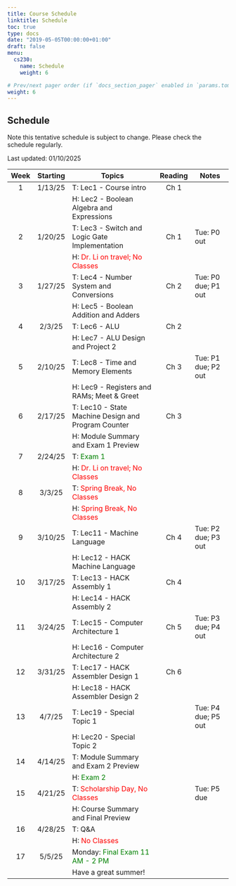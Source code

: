 ```yaml
---
title: Course Schedule
linktitle: Schedule
toc: true
type: docs
date: "2019-05-05T00:00:00+01:00"
draft: false
menu:
  cs230:
    name: Schedule
    weight: 6

# Prev/next pager order (if `docs_section_pager` enabled in `params.toml`)
weight: 6
---
```



## Schedule

Note this tentative schedule is subject to change. Please check the schedule regularly.

Last updated: 01/10/2025

| Week | Starting |                        Topics                       | Reading |        Notes        |
|:----:|:--------:|-----------------------------------------------------|:-------:|---------------------|
|   1  |  1/13/25 | T: Lec1 - Course intro                              |   Ch 1  |                     |
|      |          | H: Lec2 - Boolean Algebra and Expressions           |         |                     |
|   2  |  1/20/25 | T: Lec3 - Switch and Logic Gate Implementation      |   Ch 1  | Tue: P0 out         |
|      |          | H: <span style="color:red">Dr. Li on travel; No Classes</span>                     |         |                     |
|   3  |  1/27/25 | T: Lec4 - Number System and Conversions             |   Ch 2  | Tue: P0 due; P1 out         |
|      |          | H: Lec5 - Boolean Addition and Adders                         |         |                     |
|   4  |  2/3/25  | T: Lec6 - ALU          |   Ch 2  |                     |
|      |          | H: Lec7 - ALU Design and Project 2      |         |                     |
|   5  |  2/10/25 | T: Lec8 - Time and Memory Elements                  |   Ch 3  | Tue: P1 due; P2 out |
|      |          | H: Lec9 - Registers and RAMs; Meet & Greet          |         |                     |
|   6  |  2/17/25 | T: Lec10 - State Machine Design and Program Counter |   Ch 3  |                     |
|      |          | H: Module Summary and Exam 1 Preview                |         |                     |
|   7  |  2/24/25 | T: <span style="color:green">Exam 1</span>                                           |         |                     |
|      |          | H: <span style="color:red">Dr. Li on travel; No Classes</span>                     |         |                     |
|   8  |  3/3/25  | T: <span style="color:red">Spring Break, No Classes</span>                         |         |                     |
|      |          | H: <span style="color:red">Spring Break, No Classes</span>                         |         |                     |
|   9  |  3/10/25 | T: Lec11 - Machine Language                         |   Ch 4  | Tue: P2 due; P3 out |
|      |          | H: Lec12 - HACK Machine Language                    |         |                     |
|  10  |  3/17/25 | T: Lec13 - HACK Assembly 1                          |   Ch 4  |                     |
|      |          | H: Lec14 - HACK Assembly 2                          |         |                     |
|  11  |  3/24/25 | T: Lec15 - Computer Architecture 1                  |   Ch 5  | Tue: P3 due; P4 out |
|      |          | H: Lec16 - Computer Architecture 2                  |         |                     |
|  12  |  3/31/25 | T: Lec17 - HACK Assembler Design 1                  |   Ch 6  |                     |
|      |          | H: Lec18 - HACK Assembler Design 2                  |         |                     |
|  13  |  4/7/25  | T: Lec19 - Special Topic 1                          |         | Tue: P4 due; P5 out |
|      |          | H: Lec20 - Special Topic 2                          |         |                     |
|  14  |  4/14/25 | T: Module Summary and Exam 2 Preview                |         |                     |
|      |          | H: <span style="color:green">Exam 2</span>                                           |         |                     |
|  15  |  4/21/25 | T: <span style="color:red">Scholarship Day, No Classes</span>                      |         | Tue: P5 due         |
|      |          | H: Course Summary and Final Preview                 |         |                     |
|  16  |  4/28/25 | T: Q&A                                              |         |                     |
|      |          | H: <span style="color:red">No Classes</span>                                       |         |                     |
|  17  |  5/5/25  | Monday: <span style="color:green">Final Exam 11 AM - 2 PM</span>                     |         |                     |
|      |          | Have a great summer!                                |         |                     |